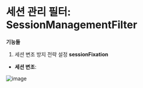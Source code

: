 # 세션 관리 필터: SessionManagementFilter

**기능들**
1. 세션 변조 방지 전략 설정 **sessionFixation**
- **세션 변조**:

![image](https://user-images.githubusercontent.com/83999058/123150168-042dda80-d49d-11eb-8f85-31a6c959c287.png)
